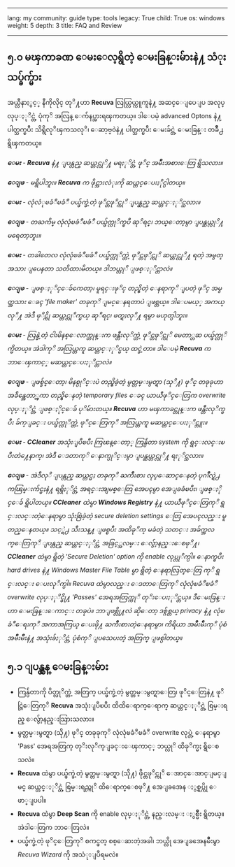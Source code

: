 

---

lang: my
community: guide
type: tools
legacy: True
child: True
os: windows
weight: 5
depth: 3
title: FAQ and Review

---

## ၅.၀ မၾကာခဏ ေမးေလ့ရွိတဲ့ ေမးခြန္းမ်ားနဲ႔ သံုးသပ္ခ်က္မ်ား ##

အယ္လီနာႏွင့္ နီကိုလိုင္ တုိ႔ဟာ **Recuva** လြယ္လြယ္ကူကူနဲ႔ အဆင္ေျပေျပ အလုပ္ လုပ္ႏုိင္တဲ့ ပုံကုိ အလြန္ ေက်နပ္အားရၾကတယ္။ ဒါေပမဲ့ advanced Optons နဲ႔ ပါတ္သက္ၿပီး သိရွိလုိၾကသလုိ၊ ေဆာ့ဗ္၀ဲနဲ႔ ပါတ္သက္ၿပီး ေမးခ်င္တဲ့ ေမးခြန္း တခ်ိဳ႕ ရွိၾကတယ္။

<div class="background" markdown="1">

***ေမး** - **Recuva** နဲ႔ ျပန္လည္ ဆယ္တင္လုိ႔ မရႏုိင္တဲ့ ဖုိင္ အမ်ိဳးအစားေတြ ရွိသလား။*

***ေျဖ** - မရွိပါဘူး။ **Recuva** က ဖိုင္အားလံုးကို ဆယ္တင္ေပးႏိုင္ပါတယ္။*

***ေမး** - လုံလံုၿခံဳၿခံဳ ပယ္ဖ်က္ခဲ့တဲ့ ဖုိင္တဖုိင္ကုိ ျပန္ဆည္ ဆယ္တင္ႏုိင္သလား။*

***ေျဖ** - တႀကိမ္ လုံလုံၿခံဳၿခံဳ ပယ္ဖ်က္လုိက္ၿပီ ဆုိရင္၊ ဘယ္ေတာ့မွာ ျပန္ဆယ္လုိ႔ မရေတာ့ဘူး။*

***ေမး** - တခါတေလ လုံလုံၿခံဳၿခံဳ ပယ္ဖ်က္လုိက္တဲ့ ဖုိင္တဖုိင္ကုိ ဆယ္တင္လုိ႔ ရတဲ့ အမွတ္အသား ျပေနတာ သတိထားမိတယ္။ ဒါဘယ္လုိ ျဖစ္ႏုိင္တာလဲ။*

***ေျဖ** - ျဖစ္ႏုိင္ေခ်ကေတာ့၊ မူရင္းဖုိင္ တည္ရွိတဲ့ ေနရာကုိ ျပတဲ့ ဖုိင္ အမွတ္အသား ေခၚ 'file maker' တခုကုိ ျမင္ေနရတာပဲ ျဖစ္တယ္။ ဒါေပမယ့္ အကယ္လုိ႔ အဲဒီ ဖုိင္ကို ဆယ္တင္လုိက္မယ္ ဆုိရင္၊ ဖတ္ရႈလုိ႔ ရမွာ မဟုတ္ပါဘူး။*

***ေမး** - လြန္ခဲ့တဲ့ ငါးမိနစ္ေလာက္တုန္းက ဖန္တီးလုိက္တဲ့ ဖုိင္တဖုိင္ကုိ မေတာ္တဆ ပယ္ဖ်က္လုိက္မိတယ္။ အဲဒါကုိ အလြယ္တကူ ဆယ္တင္ႏုိင္မယ္ ထင္ခဲ့တာ။ ဒါေပမဲ့ **Recuva** က ဘာေၾကာင့္ မဆယ္တင္ေပးႏုိင္တာလဲ။*

***ေျဖ** - ျဖစ္ခ်င္ေတာ့၊ မိနစ္ပုိင္းပဲ တည္ရွိခဲ့တဲ့ မွတ္တမ္းမွတ္ရာ (သုိ႔) ဖုိင္ တခုခုဟာ အခ်ိန္အေတာ္ၾကာ တည္ရွိေနတဲ့ temporary files ေခၚ ယာယီဖုိင္ေတြက overwrite လုပ္ႏုိင္တဲ့ ျဖစ္ႏိုင္ေခ် ပုိမ်ားတယ္။ **Recuva** ဟာ မၾကာခင္တုန္းက ဖန္တီးလုိက္ၿပီး ခ်က္ျခင္း ပယ္ဖ်က္လုိက္တဲ့ ဖုိင္ေတြကုိ အလြယ္တကူ မဆယ္တင္ေပးႏုိင္ဘူး။*  

***ေမး** - **CCleaner** အသုံးျပဳၿပီး ကြၽန္ေတာ့္ ကြန္ပ်ဴတာ system ကို ရွင္းလင္းၿပီးတဲ႔ေနာက္၊ အဲဒီ ေဒတာကုိ ေနာက္ပုိင္းမွာ ျပန္ဆယ္တင္လုိ႔ ရႏုိင္သလား။*

***ေျဖ** - အဲဒီလုိ ျပန္လည္ ဆယ္တင္မႈ တခုကုိ ႀကိဳးစား လုပ္ေဆာင္ေနတဲ့ ပုဂၢဳိလ္ရဲ႕ ကၽြမ္းက်င္မႈနဲ႔ ရရွိႏုိင္တဲ့ အရင္းအျမစ္ေတြ အေပၚမွာ အေျခခံၿပီး၊ ျဖစ္ႏိုင္ေခ် ရွိပါတယ္။ **CCleaner** ထဲမွာ **Windows Registry** နဲ႔ ယာယီဖုိင္ေတြကုိ ရွင္းလင္းတဲ့ေနရာမွာ သုံးစြဲခဲ့တဲ့ secure deletion settings ေတြ အေပၚလည္း မူတည္ေနတယ္။ သင့္ရဲ႕ သီးသန္႔ ျဖစ္ၿပီး အထိခုိက္ မခံတဲ့ သတင္း အခ်က္အလက္ေတြကုိ ျပန္လည္ ဆယ္တင္ႏုိင္တဲ့ အခြင့္အလမ္း ေလွ်ာ့နည္းေစဖုိ႔၊ **CCleaner** ထဲမွာ ရွိတဲ့ 'Secure Deletion' option ကို enable လုပ္လုိက္ပါ။ ေနာက္ၿပီး hard drives နဲ႔ *Windows Master File Table* မွာ ရွိတဲ့ ေနရာလြတ္ေတြ ကုိ ရွင္းလင္း ေပးလုိက္ပါ။ Recuva ထဲမွာလည္း ေဒတာေတြကုိ လုံလုံၿခံဳၿခံဳ overwrite လုပ္ႏုိင္ဖို႔ 'Passes' အေရအတြက္ကုိ တုိးေပးႏုိင္တယ္။ ဒီေမးခြန္းဟာ ေမးခြန္းေကာင္း တခုပဲ။ ဘာျဖစ္လို႔လဲ ဆိုေတာ့ ဒစ္ဂ်စ္တယ္ privacy နဲ႔ လုံၿခံဳေရးကုိ အကာအကြယ္ ေပးဖို႔ ႀကိဳးစားတဲ့ေနရာမွာ၊ ကိရိယာ အမ်ိဳးမ်ိဳးကုိ ပုံစံအမ်ိဳးမ်ိဳးနဲ႔ အသုံးခ်ႏုိင္တဲ့ ပုံစံကုိ ျပသေပးတဲ့ အတြက္ ျဖစ္ပါတယ္။*

</div>

## ၅.၁ ျပန္လွန္ ေမးခြန္းမ်ား ##

- ကြန္ပ်ဴတာကို ပိတ္လုိက္တဲ့ အတြက္ ပယ္ဖ်က္ခဲ့တဲ့ မွတ္တမ္းမွတ္ရာေတြ၊ ဖုိင္ေတြနဲ႔ ဖုိင္တြဲေတြကုိ **Recuva** အသုံးျပဳၿပီး ထိထိေရာက္ေရာက္ ဆယ္တင္ႏုိင္တဲ့ စြမ္းရည္ ေလွ်ာ့နည္းသြားသလား။
- မွတ္တမ္းမွတ္ရာ (သို႔) ဖုိင္ တခုခုကုိ လုံလုံၿခံဳၿခံဳ overwrite လုပ္တဲ့ ေနရာမွာ 'Pass' အေရအတြက္ တုိးလုိက္ျခင္းေၾကာင့္ ဘယ္လုိ ထိခုိက္မႈ ရွိေစသလဲ။
- **Recuva** ထဲမွာ ပယ္ဖ်က္ခဲ့တဲ့ မွတ္တမ္းမွတ္ရာ (သို႔) ဖိုင္တဖုိင္ကုိ ေအာင္ေအာင္ျမင္ျမင္ ဆယ္တင္ႏုိင္တဲ့ စြမ္းရည္ကုိ ထိေရာက္ေစဖုိ႔ အေျခအေန ႏွစ္ရပ္ကို ေဖာ္ျပပါ။
- **Recuva** ထဲမွာ **Deep Scan** ကို enable လုပ္ႏုိင္တဲ့ နည္းလမ္း ႏွစ္မ်ိဳး ရွိတယ္။ အဲဒါေတြက ဘာေတြလဲ။
- ပယ္ဖ်က္ခဲ့တဲ့ ဖုိင္ေတြကုိ စကင္ဖတ္ စစ္ေဆးတဲ့အခါ၊ ဘယ္လို အေျခအေနမ်ိဳးမွာ *Recuva Wizard* ကို အသံုးျပဳရမလဲ။

